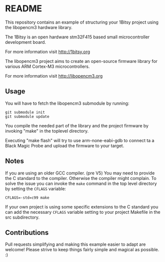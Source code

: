 # README

This repository contains an example of structuring your 1Bitsy project using
the libopencm3 hardware library.

The 1Bitsy is an open hardware stm32F415 based small microcontroller development
board.

For more information visit http://1bitsy.org

The libopencm3 project aims to create an open-source firmware library for
various ARM Cortex-M3 microcontrollers.

For more information visit http://libopencm3.org

## Usage

You will have to fetch the libopencm3 submodule by running:

    git submodule init
    git submodule update

You compile the needed part of the library and the project firmware by invoking
"make" in the toplevel directory.

Executing "make flash" will try to use arm-none-eabi-gdb to connect ta a Black
Magic Probe and upload the firmware to your target.

## Notes

If you are using an older GCC compiler. (pre V5) You may need to provide the C
standard to the compiler. Otherwise the compiler might complain. To solve the
issue you can invoke the `make` command in the top level directory by setting the
`CFLAGS` variable:
```
CFLAGS=-std=c99 make
```

If your own project is using some specific extensions to the C standard you can
add the necessary `CFLAGS` variable setting to your project Makefile in the src
subdirectory.

## Contributions

Pull requests simplifying and making this example easier to adapt are welcome!
Please strive to keep things fairly simple and magical as possible. :)
